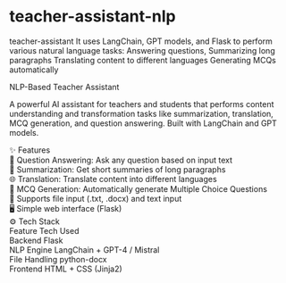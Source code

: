 # teacher-assistant-nlp
teacher-assistant
It uses LangChain, GPT models, and Flask to perform various natural language tasks: Answering questions, Summarizing long paragraphs Translating content to different languages Generating MCQs automatically

NLP-Based Teacher Assistant

A powerful AI assistant for teachers and students that performs content understanding and transformation tasks like summarization, translation, MCQ generation, and question answering. Built with LangChain and GPT models.

✨ Features  
📌 Question Answering: Ask any question based on input text  
🧾 Summarization: Get short summaries of long paragraphs  
🌐 Translation: Translate content into different languages  
📝 MCQ Generation: Automatically generate Multiple Choice Questions  
📂 Supports file input (.txt, .docx) and text input  
🖥️ Simple web interface (Flask)  
⚙️ Tech Stack  
Feature	Tech Used  
Backend	Flask  
NLP Engine	LangChain + GPT-4 / Mistral  
File Handling	python-docx  
Frontend	HTML + CSS (Jinja2)
